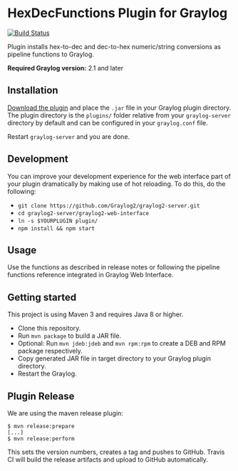 # HexDecFunctions Plugin for Graylog

[![Build Status](https://travis-ci.org/llucenic/graylog-plugin-hexdec.svg?branch=master)](https://travis-ci.org/llucenic/graylog-plugin-hexdec)

Plugin installs hex-to-dec and dec-to-hex numeric/string conversions as pipeline functions to Graylog.

**Required Graylog version:** 2.1 and later

Installation
------------

[Download the plugin](https://github.com/llucenic/graylog-plugin-hexdec/releases)
and place the `.jar` file in your Graylog plugin directory. The plugin directory
is the `plugins/` folder relative from your `graylog-server` directory by default
and can be configured in your `graylog.conf` file.

Restart `graylog-server` and you are done.

Development
-----------

You can improve your development experience for the web interface part of your plugin
dramatically by making use of hot reloading. To do this, do the following:

* `git clone https://github.com/Graylog2/graylog2-server.git`
* `cd graylog2-server/graylog2-web-interface`
* `ln -s $YOURPLUGIN plugin/`
* `npm install && npm start`

Usage
-----

Use the functions as described in release notes or following the pipeline functions reference integrated in Graylog Web Interface.


Getting started
---------------

This project is using Maven 3 and requires Java 8 or higher.

* Clone this repository.
* Run `mvn package` to build a JAR file.
* Optional: Run `mvn jdeb:jdeb` and `mvn rpm:rpm` to create a DEB and RPM package respectively.
* Copy generated JAR file in target directory to your Graylog plugin directory.
* Restart the Graylog.

Plugin Release
--------------

We are using the maven release plugin:

```
$ mvn release:prepare
[...]
$ mvn release:perform
```

This sets the version numbers, creates a tag and pushes to GitHub. Travis CI will build the release artifacts and upload to GitHub automatically.

